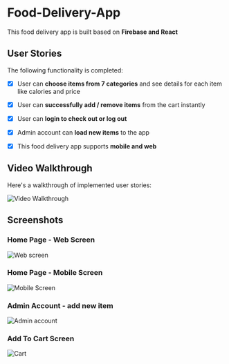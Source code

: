 # Food-Delivery-App

This food delivery app is built based on **Firebase and React**

## User Stories

The following functionality is completed:

* [x] User can **choose items from 7 categories**  and see details for each item like calories and price 
* [x] User can **successfully add / remove items** from the cart instantly
* [x] User can **login to check out or log out**
* [x] Admin account can **load new items** to the app
* [x] This food delivery app supports **mobile and web**


## Video Walkthrough

Here's a walkthrough of implemented user stories:

<img src='walkthrough.gif' title='Video Walkthrough' width='' alt='Video Walkthrough' />


## Screenshots

### Home Page - Web Screen
![Web screen](https://user-images.githubusercontent.com/78334822/186944904-5c09e730-cd17-490d-ba27-ab5b7a0035ea.png)

### Home Page - Mobile Screen 
![Mobile Screen](https://user-images.githubusercontent.com/78334822/186944828-09c65733-ade9-4c21-9456-50b8b73e3e69.png)


### Admin Account - add new item
![Admin account](https://user-images.githubusercontent.com/78334822/186944932-15eecfc9-80d1-400d-a802-ab852c7797b1.png)


### Add To Cart Screen
![Cart](https://user-images.githubusercontent.com/78334822/186944960-9038c243-8b7e-4e6a-a40f-02677e119e35.png)





